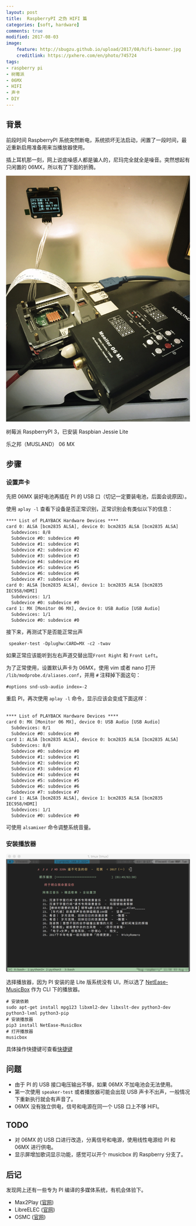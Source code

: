 ```yaml
---
layout: post
title:  RaspberryPI 之伪 HIFI 篇
categories: [soft, hardware]
comments: true
modified: 2017-08-03
image:
    feature: http://sbugzu.github.io/upload/2017/08/hifi-banner.jpg
    creditlink: https://pxhere.com/en/photo/745724
tags:
- raspberry pi
- 树莓派
- 06MX
- HIFI
- 声卡
- DIY
---
```



## 背景
前段时间 RaspberryPI 系统突然断电，系统损坏无法启动，闲置了一段时间，最近重新启用准备用来当播放器使用。

插上耳机那一刻，网上说底噪感人都是骗人的，尼玛完全就全是噪音。突然想起有只闲置的 06MX，所以有了下面的折腾。

![raspberrypi with 06MX](/upload/2017/08/raspberrypi-with-06mx.jpg)

树莓派 RaspberryPI 3，已安装 Raspbian Jessie Lite

乐之邦（MUSLAND） 06 MX
<!--more-->

## 步骤
### 设置声卡

先把 06MX 装好电池再插在 PI 的 USB 口（切记一定要装电池，后面会说原因）。

使用 `aplay -l` 查看下设备是否正常识别，正常识别会有类似以下的信息：

~~~ shell
**** List of PLAYBACK Hardware Devices ****
card 0: ALSA [bcm2835 ALSA], device 0: bcm2835 ALSA [bcm2835 ALSA]
  Subdevices: 8/8
  Subdevice #0: subdevice #0
  Subdevice #1: subdevice #1
  Subdevice #2: subdevice #2
  Subdevice #3: subdevice #3
  Subdevice #4: subdevice #4
  Subdevice #5: subdevice #5
  Subdevice #6: subdevice #6
  Subdevice #7: subdevice #7
card 0: ALSA [bcm2835 ALSA], device 1: bcm2835 ALSA [bcm2835 IEC958/HDMI]
  Subdevices: 1/1
  Subdevice #0: subdevice #0
card 1: MX [Monitor 06 MX], device 0: USB Audio [USB Audio]
  Subdevices: 1/1
  Subdevice #0: subdevice #0
~~~

接下来，再测试下是否能正常出声

~~~ shell
 speaker-test -Dplughw:CARD=MX -c2 -twav
~~~

如果正常应该能听到左右声道交替出现`Front Right` 和 `Front Left`。

为了正常使用，设置默认声卡为 06MX，使用 vim 或者 nano 打开 `/lib/modprobe.d/aliases.conf`，并用 `#` 注释掉下面这句：

~~~ shell
#options snd-usb-audio index=-2
~~~

重启 PI，再次使用 `aplay -l` 命令，显示应该会变成下面这样：

~~~ shell

**** List of PLAYBACK Hardware Devices ****
card 0: MX [Monitor 06 MX], device 0: USB Audio [USB Audio]
  Subdevices: 0/1
  Subdevice #0: subdevice #0
card 1: ALSA [bcm2835 ALSA], device 0: bcm2835 ALSA [bcm2835 ALSA]
  Subdevices: 8/8
  Subdevice #0: subdevice #0
  Subdevice #1: subdevice #1
  Subdevice #2: subdevice #2
  Subdevice #3: subdevice #3
  Subdevice #4: subdevice #4
  Subdevice #5: subdevice #5
  Subdevice #6: subdevice #6
  Subdevice #7: subdevice #7
card 1: ALSA [bcm2835 ALSA], device 1: bcm2835 ALSA [bcm2835 IEC958/HDMI]
  Subdevices: 1/1
  Subdevice #0: subdevice #0
~~~

可使用 `alsamixer` 命令调整系统音量。

### 安装播放器

![musicbox-screenshot](/upload/2017/08/musicbox-screenshot.png)

选择播放器，因为 PI 安装的是 Lite 版系统没有 UI，所以选了 [NetEase-MusicBox](https://github.com/darknessomi/musicbox) 作为 CLI 下的播放器。

~~~ shell
# 安装依赖
sudo apt-get install mpg123 libxml2-dev libxslt-dev python3-dev python3-lxml python3-pip
# 安装播放器
pip3 install NetEase-MusicBox
# 打开播放器
musicbox
~~~

具体操作快捷键可查看[快捷键](https://github.com/darknessomi/musicbox#键盘快捷键)

## 问题

* 由于 PI 的 USB 接口电压输出不够，如果 06MX 不加电池会无法使用。
* 第一次使用 `speaker-test` 或者播放器可能会出现 USB 声卡不出声，一般情况下重新执行就会有声音了。
* 06MX 没有独立供电，信号和电源在同一个 USB 口上不够 HIFI。

## TODO

* 对 06MX 的 USB 口进行改造，分离信号和电源，使用线性电源给 PI 和 06MX 进行供电。
* 显示屏增加歌词显示功能，感觉可以开个 musicbox 的 Raspberry 分支了。

## 后记
发现网上还有一些专为 PI 编译的多媒体系统，有机会体验下。

* Max2Play ([官网](https://www.max2play.com/en/))
* LibreELEC ([官网](https://libreelec.tv/))
* OSMC ([官网](https://osmc.tv/))
